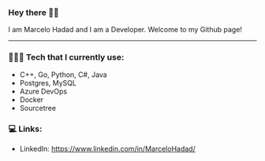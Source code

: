 ### Hey there ✌🏼

I am Marcelo Hadad and I am a Developer. Welcome to my Github page!

<hr></hr>

<h3>👨🏻‍💻 Tech that I currently use:</h3>

- C++, Go, Python, C#, Java
- Postgres, MySQL
- Azure DevOps
- Docker
- Sourcetree

<h3> 💻 Links:</h3>
  
- LinkedIn: https://www.linkedin.com/in/MarceloHadad/

<!--
**MarceloHadad/MarceloHadad** is a ✨ _special_ ✨ repository because its `README.md` (this file) appears on your GitHub profile.

Here are some ideas to get you started:

- 🔭 I’m currently working on ...
- 🌱 I’m currently learning ...
- 👯 I’m looking to collaborate on ...
- 🤔 I’m looking for help with ...
- 💬 Ask me about ...
- 📫 How to reach me: ...
- 😄 Pronouns: ...
- ⚡ Fun fact: ...
-->
